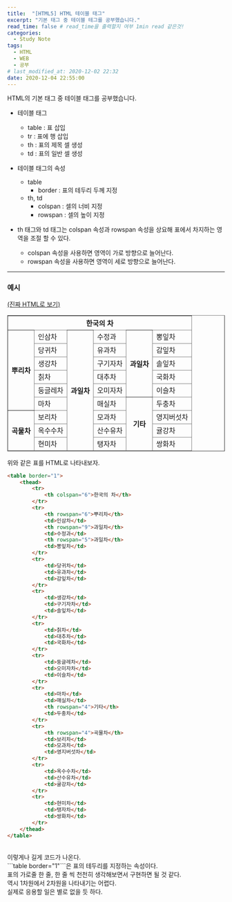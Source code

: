 ```yaml
---
title:  "[HTML5] HTML 테이블 태그"
excerpt: "기본 태그 중 테이블 테그를 공부했습니다."
read_time: false # read_time을 출력할지 여부 1min read 같은것!
categories:
  - Study Note
tags:
  - HTML
  - WEB
  - 공부
# last_modified_at: 2020-12-02 22:32
date: 2020-12-04 22:55:00 
---
```


HTML의 기본 태그 중 테이블 태그를 공부했습니다.<br>

- 테이블 태그
  - table : 표 삽입
  - tr : 표에 행 삽입
  - th : 표의 제목 셀 생성
  - td : 표의 일반 셀 생성

- 테이블 태그의 속성
  - table
    - border : 표의 테두리 두께 지정
  - th, td
    - colspan : 셀의 너비 지정
    - rowspan : 셀의 높이 지정

- th 태그와 td 태그는 colspan 속성과 rowspan 속성을 상요해 표에서 차지하는 영역을 조절 할 수 있다.
  - colspan 속성을 사용하면 영역이 가로 방향으로 늘어난다.
  - rowspan 속성을 사용하면 영역이 세로 방향으로 늘어난다.
  
---

### 예시
[(진짜 HTML로 보기)](https://oneonlee.github.io/WEB-Programming-Practice/chapter3/practice11.html)
<table border="1">
    <thead>
        <tr>
            <th colspan="6">한국의 차</th>
        </tr>
        <tr>
            <th rowspan="6">뿌리차</th>
            <td>인삼차</td>
            <th rowspan="9">과일차</th>
            <td>수정과</td>
            <th rowspan="5">과일차</th>
            <td>뽕잎차</td>
        </tr>
        <tr>
            <td>당귀차</td>
            <td>유과차</td>
            <td>감잎차</td>
        </tr>
        <tr>
            <td>생강차</td>
            <td>구기자차</td>
            <td>솔잎차</td>
        </tr>
        <tr>
            <td>칡차</td>
            <td>대추차</td>
            <td>국화차</td>
        </tr>
        <tr>
            <td>둥글레차</td>
            <td>오미자차</td>
            <td>이슬차</td>
        </tr>
        <tr>
            <td>마차</td>
            <td>매실차</td>
            <th rowspan="4">기타</th>
            <td>두충차</td>
        </tr>
        <tr>
            <th rowspan="4">곡물차</th>
            <td>보리차</td>
            <td>모과차</td>
            <td>영지버섯차</td>
        </tr>
        <tr>
            <td>옥수수차</td>
            <td>산수유차</td>
            <td>귤강차</td>
        </tr>
        <tr>
            <td>현미차</td>
            <td>탱자차</td>
            <td>쌍화차</td>
        </tr>
    </thead>
</table>

위와 같은 표를 HTML로 나타내보자.

```html
<table border="1">
    <thead>
        <tr>
            <th colspan="6">한국의 차</th>
        </tr>
        <tr>
            <th rowspan="6">뿌리차</th>
            <td>인삼차</td>
            <th rowspan="9">과일차</th>
            <td>수정과</td>
            <th rowspan="5">과일차</th>
            <td>뽕잎차</td>
        </tr>
        <tr>
            <td>당귀차</td>
            <td>유과차</td>
            <td>감잎차</td>
        </tr>
        <tr>
            <td>생강차</td>
            <td>구기자차</td>
            <td>솔잎차</td>
        </tr>
        <tr>
            <td>칡차</td>
            <td>대추차</td>
            <td>국화차</td>
        </tr>
        <tr>
            <td>둥글레차</td>
            <td>오미자차</td>
            <td>이슬차</td>
        </tr>
        <tr>
            <td>마차</td>
            <td>매실차</td>
            <th rowspan="4">기타</th>
            <td>두충차</td>
        </tr>
        <tr>
            <th rowspan="4">곡물차</th>
            <td>보리차</td>
            <td>모과차</td>
            <td>영지버섯차</td>
        </tr>
        <tr>
            <td>옥수수차</td>
            <td>산수유차</td>
            <td>귤강차</td>
        </tr>
        <tr>
            <td>현미차</td>
            <td>탱자차</td>
            <td>쌍화차</td>
        </tr>
    </thead>
</table>
```
<br>
이렇게나 길게 코드가 나온다.<br>
```table border="1"```은 표의 테두리를 지정하는 속성이다.<br>
표의 가로줄 한 줄, 한 줄 씩 천천히 생각해보면서 구현하면 될 것 같다.<br>
역시 1차원에서 2차원을 나타내기는 어렵다.<br>
실제로 응용할 일은 별로 없을 듯 하다.<br>
